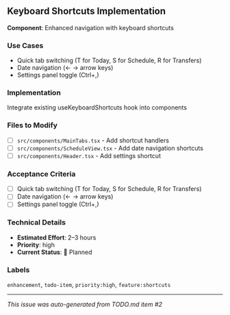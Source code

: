 ## Keyboard Shortcuts Implementation

**Component**: Enhanced navigation with keyboard shortcuts

### Use Cases
- Quick tab switching (T for Today, S for Schedule, R for Transfers)
- Date navigation (← → arrow keys)
- Settings panel toggle (Ctrl+,)

### Implementation
Integrate existing useKeyboardShortcuts hook into components

### Files to Modify
- [ ] `src/components/MainTabs.tsx` - Add shortcut handlers
- [ ] `src/components/ScheduleView.tsx` - Add date navigation shortcuts
- [ ] `src/components/Header.tsx` - Add settings shortcut

### Acceptance Criteria
- [ ] Quick tab switching (T for Today, S for Schedule, R for Transfers)
- [ ] Date navigation (← → arrow keys)
- [ ] Settings panel toggle (Ctrl+,)

### Technical Details
- **Estimated Effort**: 2–3 hours
- **Priority**: high
- **Current Status**: 🔲 Planned

### Labels
`enhancement`, `todo-item`, `priority:high`, `feature:shortcuts`

---
*This issue was auto-generated from TODO.md item #2*
